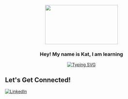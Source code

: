 <div align='center'>
 <image src="https://media.giphy.com/media/DdHspapm5FbWhQPwtG/giphy.gif" width="240" height="130" >
</div>

<h3 align="center">
  Hey! My name is Kat, I am learning
</h3>

<p align="center">
<a href="https://git.io/typing-svg"><img src="https://readme-typing-svg.demolab.com?font=Silkscreen&pause=1000&color=7591F7&center=true&width=435&lines=how+to+code" alt="Typing SVG" /></a>
<p>

<!-- [![Kat's GitHub stats](https://github-readme-stats.vercel.app/api?username=kmaikat)](https://github.com/anuraghazra/github-readme-stats) -->

## Let's Get Connected!
<a href="https://www.linkedin.com/in/kpmai20/" target="_blank">![LinkedIn](https://img.shields.io/badge/linkedin-%230077B5.svg?style=for-the-badge&logo=linkedin&logoColor=white)</a>
